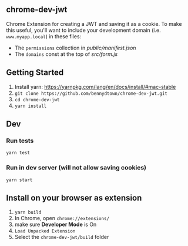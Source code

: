 ## chrome-dev-jwt

Chrome Extension for creating a JWT and saving it as a cookie.  To make this useful, you'll want to include your development domain (i.e. `www.myapp.local`) in these files:
* The `permissions` collection in *public/manifest.json*
* The `domains` const at the top of *src/form.js*


## Getting Started

1. Install yarn: https://yarnpkg.com/lang/en/docs/install/#mac-stable
1. `git clone https://github.com/bennydtown/chrome-dev-jwt.git`
1. `cd chrome-dev-jwt`
1. `yarn install`


## Dev

### Run tests

```
yarn test
```

### Run in dev server (will not allow saving cookies)

```
yarn start
````

## Install on your browser as extension

1. `yarn build`
1. In Chrome, open `chrome://extensions/`
1. make sure **Developer Mode** is On
1. `Load Unpacked Extension`
1. Select the `chrome-dev-jwt/build` folder
